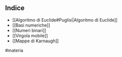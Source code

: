 ## Indice
* [[Algoritmo di Euclide#Puglisi|Algoritmo di Euclide]]
* [[Basi numeriche]]
* [[Numeri binari]]
* [[Virgola mobile]]
* [[Mappe di Karnaugh]]

#materia